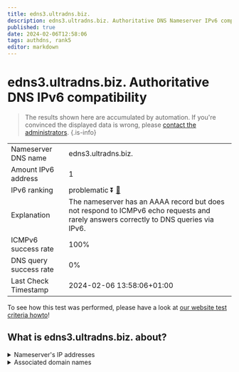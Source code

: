 ```yaml
---
title: edns3.ultradns.biz.
description: edns3.ultradns.biz. Authoritative DNS Nameserver IPv6 compatibility
published: true
date: 2024-02-06T12:58:06
tags: authdns, rank5
editor: markdown
---
```


# edns3.ultradns.biz. Authoritative DNS IPv6 compatibility

> The results shown here are accumulated by automation. If you're convinced the displayed data is wrong, please [contact the administrators](/howto/chat). 
{.is-info}




|   |   |
| - | - |
| Nameserver DNS name | edns3.ultradns.biz.
| Amount IPv6 address | 1
| IPv6 ranking | problematic :arrow_double_down: [🔗](/howto/ranking) |
| Explanation | The nameserver has an AAAA record but does not respond to ICMPv6 echo requests and rarely answers correctly to DNS queries via IPv6. |
| ICMPv6 success rate | 100%|
| DNS query success rate | 0% |
| Last Check Timestamp | 2024-02-06 13:58:06+01:00 |

To see how this test was performed, please have a look at [our website test criteria howto](/howto/testcriteria/authdns)!


## What is edns3.ultradns.biz. about?




<details>
<summary>Nameserver's IP addresses</summary>

2610:a1:1015::203

</details>



<details>
<summary>Associated domain names</summary>

www.rbc.com

</details>
